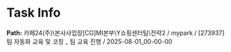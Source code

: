 # Task Info

**Path:** 카페24(주)\본사사업장\[CG]MI본부\Y쇼핑센터팀\전략2 / mypark / [273937] 팀 자동화 교육 및 코칭 _ 팀 교육 진행 / 2025-08-01_00-00-00

